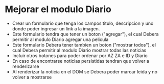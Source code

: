 # Mejorar el modulo Diario

* Crear un formulario que tenga los campos titulo, descripcion y uno donde poder ingresar un link a la imagen.
* Este formulario tendra que tener un boton ("agregar"), el cual Debera permitir al modulo Diario agregar una pelicula
* Este formulario Debera tener tambien un boton ("mostrar todos"), el cual Debera permitir al modulo Diario mostrar todas las noticias
* Incluir otros botones para poder ordenar por AZ ZA e ID y Diario
* En caso de encontrarse noticias persistidas tendran que volver a renderizarse
* Al renderizar la noticia en el DOM se Debera poder marcar leida y no volver a mostrarse
